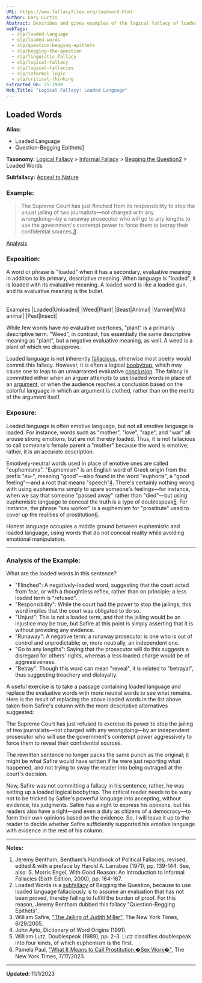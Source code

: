```yaml
---
URL: https://www.fallacyfiles.org/loadword.html
Author: Gary Curtis
Abstract: Describes and gives examples of the logical fallacy of loaded language.
webTags:
  - slp/loaded-language
  - slp/loaded-words
  - slp/question-begging-epithets
  - slp/begging-the-question
  - slp/linguistic-fallacy
  - slp/logical-fallacy
  - slp/logical-fallacies
  - slp/informal-logic
  - slp/critical-thinking
Extracted_On: 25.1909
Web_Title: "Logical Fallacy: Loaded Language"
---
```


## Loaded Words

**Alias:**

- Loaded Language
- Question-Begging Epithets[1](#Note-1)

**Taxonomy:** [Logical Fallacy](http://localhost/logifall.html) > [Informal Fallacy](http://localhost/inforfal.html) > [Begging the Question](http://localhost/begquest.html)[2](#Note-2) > Loaded Words

**Subfallacy:** [Appeal to Nature](http://localhost/adnature.html)

### Example:

> The Supreme Court has just flinched from its responsibility to stop the unjust jailing of two journalists―not charged with any wrongdoing―by a runaway prosecutor who will go to any lengths to use the government's contempt power to force them to betray their confidential sources.[3](#Note-3)

[Analysis](#Analysis)

### Exposition:

A word or phrase is "loaded" when it has a secondary, evaluative meaning in addition to its primary, descriptive meaning. When language is "loaded", it is loaded with its evaluative meaning. A loaded word is like a loaded gun, and its evaluative meaning is the bullet.

|   |   |
|---|---|
Examples
|Loaded|Unloaded|
|Weed|Plant|
|Beast|Animal|
|Varmint|Wild animal|
|Pest|Insect|

While few words have _no_ evaluative overtones, "plant" is a primarily descriptive term. "Weed", in contrast, has essentially the same descriptive meaning as "plant", but a negative evaluative meaning, as well. A weed is a plant of which we disapprove.

Loaded language is not inherently [fallacious](http://localhost/glossary.html#Fallacious "Committing a logical fallacy."), otherwise most poetry would commit this fallacy. However, it is often a logical [boobytrap](http://localhost/glossary.html#Boobytrap "A linguistic snare that may lead someone to commit a fallacy."), which may cause one to leap to an unwarranted evaluative [conclusion](http://localhost/glossary.html#Conclusion "The part of an argument for which evidence is given."). The fallacy is committed either when an arguer attempts to use loaded words in place of an [argument](http://localhost/glossary.html#Argument "A unit of reasoning."), or when the audience reaches a conclusion based on the colorful language in which an argument is clothed, rather than on the merits of the argument itself.

### Exposure:

Loaded language is often emotive language, but not all emotive language is loaded. For instance, words such as "mother", "love", "rape", and "war" all arouse strong emotions, but are not thereby loaded. Thus, it is not fallacious to call someone's female parent a "mother" because the word is emotive; rather, it is an accurate description.

Emotively-neutral words used in place of emotive ones are called "euphemisms". "Euphemism" is an English word of Greek origin from the prefix "eu-", meaning "good"―also found in the word "euphoria", a "good feeling"―and a root that means "speech"[4](#Note-4). There's certainly nothing wrong with using euphemisms simply to spare someone's feelings―for instance, when we say that someone "passed away" rather than "died"―but using euphemistic language to conceal the truth is a type of doublespeak[5](#Note-5). For instance, the phrase "sex worker" is a euphemism for "prostitute" used to cover up the realities of prostitution[6](#Note-6).

Honest language occupies a middle ground between euphemistic and loaded language, using words that do not conceal reality while avoiding emotional manipulation.

---

### Analysis of the Example:

What are the loaded words in this sentence?

- "Flinched": A negatively-loaded word, suggesting that the court acted from fear, or with a thoughtless reflex, rather than on principle; a less loaded term is "refused".
- "Responsibility": While the court had the power to stop the jailings, this word implies that the court was obligated to do so.
- "Unjust": This is not a loaded term, and that the jailing would be an injustice may be true, but Safire at this point is simply asserting that it is without providing any evidence.
- "Runaway": A negative term: a runaway prosecutor is one who is out of control and unpredictable; or, more neutrally, an independent one.
- "Go to any lengths": Saying that the prosecutor will do this suggests a disregard for others' rights, whereas a less loaded charge would be of aggressiveness.
- "Betray": Though this word can mean "reveal", it is related to "betrayal", thus suggesting treachery and disloyalty.

A useful exercise is to take a passage containing loaded language and replace the evaluative words with more neutral words to see what remains. Here is the result of replacing the above loaded words in the list above taken from Safire's column with the more descriptive alternatives suggested:

The Supreme Court has just refused to exercise its power to stop the jailing of two journalists―not charged with any wrongdoing―by an independent prosecutor who will use the government's contempt power aggressively to force them to reveal their confidential sources.

The rewritten sentence no longer packs the same punch as the original; it might be what Safire would have written if he were just reporting what happened, and not trying to sway the reader into being outraged at the court's decision.

Now, Safire was not committing a fallacy in his sentence, rather, he was setting up a loaded logical boobytrap. The critical reader needs to be wary not to be tricked by Safire's powerful language into accepting, without evidence, his judgments. Safire has a right to express his opinions, but his readers also have a right―and even a duty as citizens of a democracy―to form their own opinions based on the evidence. So, I will leave it up to the reader to decide whether Safire sufficiently supported his emotive language with evidence in the rest of his column.

---

**Notes:**

1. Jeremy Bentham, Bentham's Handbook of Political Fallacies, revised, edited & with a preface by Harold A. Larrabee (1971), pp. 139-144. See, also: S. Morris Engel, With Good Reason: An Introduction to Informal Fallacies (Sixth Edition, 2000), pp. 164-167.
2. Loaded Words is a [subfallacy](http://localhost/glossary.html#Subfallacy "A specific form of a more general fallacy.") of Begging the Question, because to use loaded language fallaciously is to assume an evaluation that has not been proved, thereby failing to fulfill the burden of proof. For this reason, Jeremy Bentham dubbed this fallacy "Question-Begging Epithets".
3. William Safire, ["The Jailing of Judith Miller"](http://www.nytimes.com/2005/06/29/opinion/29safire.html), The New York Times, 6/29/2005.
4. John Ayto, Dictionary of Word Origins (1991).
5. William Lutz, Doublespeak (1989), pp. 2-3. Lutz classifies doublespeak into four kinds, of which euphemism is the first.
6. Pamela Paul, ["What It Means to Call Prostitution �Sex Work�"](https://www.nytimes.com/2023/08/17/opinion/prostitution-sex-work.html), The New York Times, 7/17/2023.

---

**Updated:** 11/1/2023